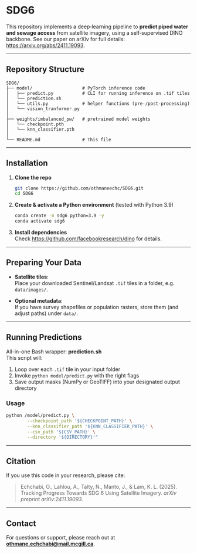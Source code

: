 # SDG6

This repository implements a deep‐learning pipeline to **predict piped water and sewage access** from satellite imagery, using a self‐supervised DINO backbone. See our paper on arXiv for full details: https://arxiv.org/abs/2411.19093.

---

## Repository Structure

```text
SDG6/
├── model/                   # PyTorch inference code
│   ├── predict.py           # CLI for running inference on .tif tiles
│   └── prediction.sh        
│   └── utils.py             # helper functions (pre‐/post‐processing)
│   └── vision_tranformer.py
│
├── weights/imbalanced_pw/   # pretrained model weights  
│   └── checkpoint.pth
│   └── knn_classifier.pth
│
└── README.md                # This file
```

---

## Installation

1. **Clone the repo**  
   ```bash
   git clone https://github.com/othmaneechc/SDG6.git
   cd SDG6
   ```

2. **Create & activate a Python environment** (tested with Python 3.9)  
   ```bash
   conda create -n sdg6 python=3.9 -y
   conda activate sdg6
   ```

3. **Install dependencies**  
    Check https://github.com/facebookresearch/dino for details.

---

## Preparing Your Data

- **Satellite tiles**:  
  Place your downloaded Sentinel/Landsat `.tif` tiles in a folder, e.g. `data/images/`.

- **Optional metadata**:  
  If you have survey shapefiles or population rasters, store them (and adjust paths) under `data/`.

---

## Running Predictions

All-in-one Bash wrapper: **prediction.sh**  
This script will:

1. Loop over each `.tif` tile in your input folder  
2. Invoke `python model/predict.py` with the right flags  
3. Save output masks (NumPy or GeoTIFF) into your designated output directory

### Usage

```bash
python /model/predict.py \
        --checkpoint_path '${CHECKPOINT_PATH}' \
        --knn_classifier_path '${KNN_CLASSIFIER_PATH}' \
        --csv_path '${CSV_PATH}' \
        --directory '${DIRECTORY}'"
```
---

## Citation

If you use this code in your research, please cite:

> Echchabi, O., Lahlou, A., Talty, N., Manto, J., & Lam, K. L. (2025). Tracking Progress Towards SDG 6 Using Satellite Imagery. *arXiv preprint arXiv:2411.19093*.

---

## Contact

For questions or support, please reach out at **othmane.echchabi@mail.mcgill.ca**.
